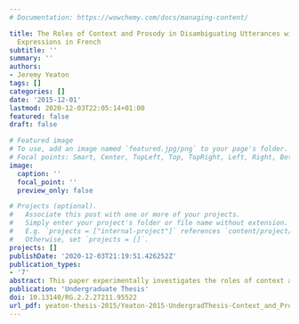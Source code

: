 ```yaml
---
# Documentation: https://wowchemy.com/docs/managing-content/

title: The Roles of Context and Prosody in Disambiguating Utterances with Two Negative
  Expressions in French
subtitle: ''
summary: ''
authors:
- Jeremy Yeaton
tags: []
categories: []
date: '2015-12-01'
lastmod: 2020-12-03T22:05:14+01:00
featured: false
draft: false

# Featured image
# To use, add an image named `featured.jpg/png` to your page's folder.
# Focal points: Smart, Center, TopLeft, Top, TopRight, Left, Right, BottomLeft, Bottom, BottomRight.
image:
  caption: ''
  focal_point: ''
  preview_only: false

# Projects (optional).
#   Associate this post with one or more of your projects.
#   Simply enter your project's folder or file name without extension.
#   E.g. `projects = ["internal-project"]` references `content/project/deep-learning/index.md`.
#   Otherwise, set `projects = []`.
projects: []
publishDate: '2020-12-03T21:19:51.426252Z'
publication_types:
- '7'
abstract: This paper experimentally investigates the roles of context and prosody in French in disambiguating simple transitive sentences with multiple negative expressions. Our results indicate that while Negative Concord (NC) is sometimes preferred in French, that this is not always the case, and that some speakers actually prefer Double Negative (DN) interpretations. Our results also show that context plays a significant role in disambiguating these sentences for most but not all speakers, as some speakers consistently choose the same interpretation regardless of context. An acoustic analysis of recordings produced by our participants also shows the use of prosody in the disambiguation of these sentences in the use of a higher pitch accent in the DN interpretation. The location of the pitch accent tended to fall on one (or both) of the negative items in the sentence, but was not uniform across all subjects.
publication: 'Undergraduate Thesis'
doi: 10.13140/RG.2.2.27211.95522
url_pdf: yeaton-thesis-2015/Yeaton-2015-UndergradThesis-Context_and_Prosody.pdf
---
```

